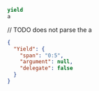 ```js
yield
a
```

// TODO does not parse the a
```json
{
  "Yield": {
    "span": "0:5",
    "argument": null,
    "delegate": false
  }
}
```

